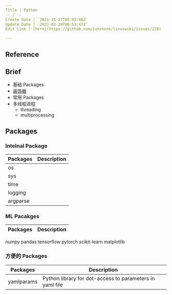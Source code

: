 ```yaml
---
Title | Python
-- | --
Create Date | `2021-11-27T05:02:46Z`
Update Date | `2022-03-28T06:53:47Z`
Edit link | [here](https://github.com/junxnone/linuxwiki/issues/228)

---
```

## Reference

## Brief 
- 基础 Packages
- [装饰器](/Python_decorator)
- 常用 Packages
- 多线程进程
  - threading
  - multiprocessing


## Packages

### Intelnal Package

Packages | Description
-- | --
os |
sys |
time |
logging |
argparse |


### ML Pacakges

Packages | Description
-- | --
numpy
pandas
tensorflow
pytorch
scikit-learn
matplotlib



 
### 方便的 Packages

Packages | Description
-- | --
yamlparams | Python library for dot-access to parameters in yaml file
